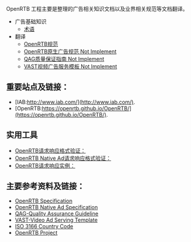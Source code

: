 OpenRTB 工程主要是整理的广告相关知识文档以及业界相关规范等文档翻译。

- 广告基础知识
    + [术语](https://github.com/leeowenowen/OpenRTB/blob/master/Terms.md)
- 翻译
    + [OpenRTB规范](https://github.com/leeowenowen/OpenRTB/blob/master/OpenRTBAPI.md)
    + [OpenRTB原生广告规范 Not Implement]()
    + [QAG质量保证指南 Not Implement]()
    + [VAST视频广告服务模板 Not Implement]()

## 重要站点及链接：

- [IAB:http://www.iab.com/](http://www.iab.com/).
- [OpenRTB:https://openrtb.github.io/OpenRTB/](https://openrtb.github.io/OpenRTB/).

## 实用工具
- [OpenRTB请求响应格式验证：](https://github.com/openrtb/openrtb2x/tree/2.0/openrtb-validator)
- [OpenRTB Native Ad请求响应格式验证：](https://github.com/openrtb/openrtb2x/tree/2.0/native-validator)
- [OpenRTB请求响应实例：](https://github.com/openrtb/examples)

## 主要参考资料及链接：

- [OpenRTB Specification](https://github.com/openrtb/OpenRTB/blob/master/OpenRTB-API-Specification-Version-2-3-1-FINAL.pdf)
- [OpenRTB Native Ad Specification](https://github.com/openrtb/OpenRTB/blob/master/OpenRTB-Native-Ads-Specification-1_0-Final.pdf)
- [QAG-Quality Assurance Guideline](https://www.tagtoday.net/wp-content/uploads/2015/05/QualityAssuranceGuidelines7252013.pdf)
- [VAST-Video Ad Serving Template](http://www.iab.com/wp-content/uploads/2016/04/VAST4.0_Updated_April_2016.pdf)
- [ISO 3166 Country Code](http://www.iso.org/iso/country_codes)
- [OpenRTB Project](http://www.iab.com/guidelines/real-time-bidding-rtb-project/)
